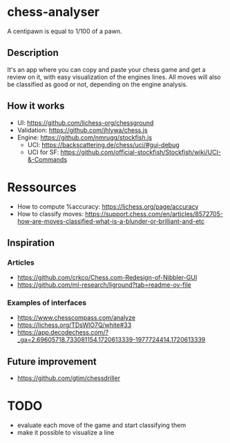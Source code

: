 # chess-analyser
A centipawn is equal to 1/100 of a pawn.

## Description
It's an app where you can copy and paste your chess game and get a review on it, with easy visualization of the engines lines.
All moves will also be classified as good or not, depending on the engine analysis.

## How it works
- UI: https://github.com/lichess-org/chessground
- Validation: https://github.com/jhlywa/chess.js
- Engine: https://github.com/nmrugg/stockfish.js
  - UCI: https://backscattering.de/chess/uci/#gui-debug
  - UCI for SF: https://github.com/official-stockfish/Stockfish/wiki/UCI-&-Commands

# Ressources
- How to compute %accuracy: https://lichess.org/page/accuracy
- How to classify moves: https://support.chess.com/en/articles/8572705-how-are-moves-classified-what-is-a-blunder-or-brilliant-and-etc

## Inspiration
### Articles
- https://github.com/crkco/Chess.com-Redesign-of-Nibbler-GUI
- https://github.com/ml-research/liground?tab=readme-ov-file

### Examples of interfaces
- https://www.chesscompass.com/analyze
- https://lichess.org/TDsWlO7Q/white#33
- https://app.decodechess.com/?_ga=2.69605718.733081154.1720613339-1977724414.1720613339

## Future improvement
- https://github.com/gtim/chessdriller


# TODO
- evaluate each move of the game and start classifying them
- make it possible to visualize a line